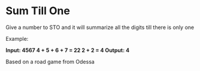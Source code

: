 # Sum Till One

Give a number to STO and it will summarize all the digits till there is only one

Example:

**Input: 4567
4 + 5 + 6 + 7 = 22
2 + 2 = 4
Output: 4**


Based on a road game from Odessa
